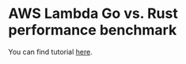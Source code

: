 # AWS Lambda Go vs. Rust performance benchmark

You can find tutorial [here](https://youtu.be/wyXIA3hfP88).
